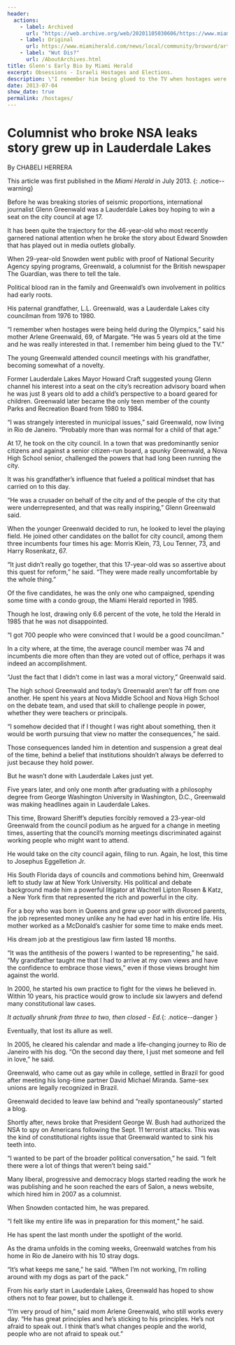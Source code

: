 ```yaml
---
header:
  actions:
    - label: Archived
      url: "https://web.archive.org/web/20201105030606/https://www.miamiherald.com/news/local/community/broward/article1953011.html"
    - label: Original
      url: https://www.miamiherald.com/news/local/community/broward/article1953011.html  
    - label: "Wut Dis?"
      url: /AboutArchives.html
title: Glenn's Early Bio by Miami Herald
excerpt: Obsessions - Israeli Hostages and Elections.
description: \"I remember him being glued to the TV when hostages were being held during the Olympics. He was 5 years old at the time and he was really interested in that\", said his mother Arlene Greenwald, 69.
date: 2013-07-04
show_date: true 
permalink: /hostages/
---
```


# Columnist who broke NSA leaks story grew up in Lauderdale Lakes

By CHABELI HERRERA

This article was first published in the _Miami Herald_ in July 2013.
{: .notice--warning}

Before he was breaking stories of seismic proportions, international journalist Glenn Greenwald was a Lauderdale Lakes boy hoping to win a seat on the city council at age 17.

It has been quite the trajectory for the 46-year-old who most recently garnered national attention when he broke the story about Edward Snowden that has played out in media outlets globally.

When 29-year-old Snowden went public with proof of National Security Agency spying programs, Greenwald, a columnist for the British newspaper The Guardian, was there to tell the tale.

Political blood ran in the family and Greenwald’s own involvement in politics had early roots.

His paternal grandfather, L.L. Greenwald, was a Lauderdale Lakes city councilman from 1976 to 1980.

“I remember when hostages were being held during the Olympics,” said his mother Arlene Greenwald, 69, of Margate. “He was 5 years old at the time and he was really interested in that. I remember him being glued to the TV.”

The young Greenwald attended council meetings with his grandfather, becoming somewhat of a novelty.

Former Lauderdale Lakes Mayor Howard Craft suggested young Glenn channel his interest into a seat on the city’s recreation advisory board when he was just 8 years old to add a child’s perspective to a board geared for children. Greenwald later became the only teen member of the county Parks and Recreation Board from 1980 to 1984.

“I was strangely interested in municipal issues,” said Greenwald, now living in Rio de Janeiro. “Probably more than was normal for a child of that age.”

At 17, he took on the city council. In a town that was predominantly senior citizens and against a senior citizen-run board, a spunky Greenwald, a Nova High School senior, challenged the powers that had long been running the city.

It was his grandfather’s influence that fueled a political mindset that has carried on to this day.

“He was a crusader on behalf of the city and of the people of the city that were underrepresented, and that was really inspiring,” Glenn Greenwald said.

When the younger Greenwald decided to run, he looked to level the playing field. He joined other candidates on the ballot for city council, among them three incumbents four times his age: Morris Klein, 73, Lou Tenner, 73, and Harry Rosenkatz, 67.

“It just didn’t really go together, that this 17-year-old was so assertive about this quest for reform,” he said. “They were made really uncomfortable by the whole thing.”

Of the five candidates, he was the only one who campaigned, spending some time with a condo group, the Miami Herald reported in 1985.

Though he lost, drawing only 6.6 percent of the vote, he told the Herald in 1985 that he was not disappointed.

“I got 700 people who were convinced that I would be a good councilman.”

In a city where, at the time, the average council member was 74 and incumbents die more often than they are voted out of office, perhaps it was indeed an accomplishment.

“Just the fact that I didn’t come in last was a moral victory,” Greenwald said.

The high school Greenwald and today’s Greenwald aren’t far off from one another. He spent his years at Nova Middle School and Nova High School on the debate team, and used that skill to challenge people in power, whether they were teachers or principals.

“I somehow decided that if I thought I was right about something, then it would be worth pursuing that view no matter the consequences,” he said.

Those consequences landed him in detention and suspension a great deal of the time, behind a belief that institutions shouldn’t always be deferred to just because they hold power.

But he wasn’t done with Lauderdale Lakes just yet.

Five years later, and only one month after graduating with a philosophy degree from George Washington University in Washington, D.C., Greenwald was making headlines again in Lauderdale Lakes.

This time, Broward Sheriff’s deputies forcibly removed a 23-year-old Greenwald from the council podium as he argued for a change in meeting times, asserting that the council’s morning meetings discriminated against working people who might want to attend.

He would take on the city council again, filing to run. Again, he lost, this time to Josephus Eggelletion Jr.

His South Florida days of councils and commotions behind him, Greenwald left to study law at New York University. His political and debate background made him a powerful litigator at Wachtell Lipton Rosen & Katz, a New York firm that represented the rich and powerful in the city.

For a boy who was born in Queens and grew up poor with divorced parents, the job represented money unlike any he had ever had in his entire life. His mother worked as a McDonald’s cashier for some time to make ends meet.

His dream job at the prestigious law firm lasted 18 months.

“It was the antithesis of the powers I wanted to be representing,” he said. “My grandfather taught me that I had to arrive at my own views and have the confidence to embrace those views,” even if those views brought him against the world.

In 2000, he started his own practice to fight for the views he believed in. Within 10 years, his practice would grow to include six lawyers and defend many constitutional law cases.

_It actually shrunk from three to two, then closed - Ed._{: .notice--danger }

Eventually, that lost its allure as well.

In 2005, he cleared his calendar and made a life-changing journey to Rio de Janeiro with his dog. “On the second day there, I just met someone and fell in love,” he said.

Greenwald, who came out as gay while in college, settled in Brazil for good after meeting his long-time partner David Michael Miranda. Same-sex unions are legally recognized in Brazil.

Greenwald decided to leave law behind and “really spontaneously” started a blog.

Shortly after, news broke that President George W. Bush had authorized the NSA to spy on Americans following the Sept. 11 terrorist attacks. This was the kind of constitutional rights issue that Greenwald wanted to sink his teeth into.

“I wanted to be part of the broader political conversation,” he said. “I felt there were a lot of things that weren’t being said.”

Many liberal, progressive and democracy blogs started reading the work he was publishing and he soon reached the ears of Salon, a news website, which hired him in 2007 as a columnist.

When Snowden contacted him, he was prepared.

“I felt like my entire life was in preparation for this moment,” he said.

He has spent the last month under the spotlight of the world.

As the drama unfolds in the coming weeks, Greenwald watches from his home in Rio de Janeiro with his 10 stray dogs.

“It’s what keeps me sane,” he said. “When I’m not working, I’m rolling around with my dogs as part of the pack.”

From his early start in Lauderdale Lakes, Greenwald has hoped to show others not to fear power, but to challenge it.

“I’m very proud of him,” said mom Arlene Greenwald, who still works every day. “He has great principles and he’s sticking to his principles. He’s not afraid to speak out. I think that’s what changes people and the world, people who are not afraid to speak out.”





